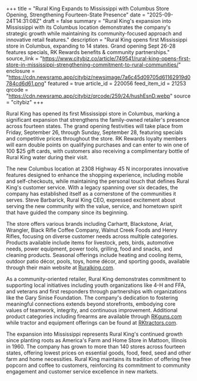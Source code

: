 +++
title = "Rural King Expands to Mississippi with Columbus Store Opening, Strengthening Fourteen-State Presence"
date = "2025-09-24T14:31:08Z"
draft = false
summary = "Rural King's expansion into Mississippi with its Columbus location demonstrates the company's strategic growth while maintaining its community-focused approach and innovative retail features."
description = "Rural King opens first Mississippi store in Columbus, expanding to 14 states. Grand opening Sept 26-28 features specials, RK Rewards benefits & community partnerships."
source_link = "https://www.citybiz.co/article/749541/rural-king-opens-first-store-in-mississippi-strengthening-commitment-to-rural-communities/"
enclosure = "https://cdn.newsramp.app/citybiz/newsimage/7a6c45d09705d61162919d0784cd6d61.png"
featured = true
article_id = 220056
feed_item_id = 21253
qrcode = "https://cdn.newsramp.app/citybiz/qrcode/259/24/hushEsnD.webp"
source = "citybiz"
+++

<p>Rural King has opened its first Mississippi store in Columbus, marking a significant expansion that strengthens the family-owned retailer's presence across fourteen states. The grand opening festivities will take place from Friday, September 26, through Sunday, September 28, featuring specials and competitive prices throughout the store. RK Rewards loyalty members will earn double points on qualifying purchases and can enter to win one of 100 $25 gift cards, with customers also receiving a complimentary bottle of Rural King water during their visit.</p><p>The new Columbus location at 2308 Highway 45 N incorporates innovative features designed to enhance the shopping experience, including mobile and self-checkouts, while maintaining the personal touch that defines Rural King's customer service. With a legacy spanning over six decades, the company has established itself as a cornerstone of the communities it serves. Steve Barbarick, Rural King CEO, expressed excitement about serving the new community with the value, service, and hometown spirit that have guided the company since its beginning.</p><p>The store offers various brands including Carhartt, Blackstone, Ariat, Wrangler, Black Rifle Coffee Company, Walnut Creek Foods and Henry Rifles, focusing on diverse customer needs across multiple categories. Products available include items for livestock, pets, birds, automotive needs, power equipment, power tools, grilling, food and snacks, and cleaning products. Seasonal offerings include heating and cooling items, outdoor patio décor, pools, toys, home décor, and sporting goods, available through their main website at <a href="https://Ruralking.com" rel="nofollow" target="_blank">Ruralking.com</a>.</p><p>As a community-oriented retailer, Rural King demonstrates commitment to supporting local initiatives including youth organizations like 4-H and FFA, and veterans and first responders through partnerships with organizations like the Gary Sinise Foundation. The company's dedication to fostering meaningful connections extends beyond storefronts, embodying core values of teamwork, integrity, and continuous improvement. Additional product categories including firearms are available through <a href="https://RKguns.com" rel="nofollow" target="_blank">RKguns.com</a> while tractor and equipment offerings can be found at <a href="https://RKtractors.com" rel="nofollow" target="_blank">RKtractors.com</a>.</p><p>The expansion into Mississippi represents Rural King's continued growth since planting roots as America's Farm and Home Store in Mattoon, Illinois in 1960. The company has grown to more than 140 stores across fourteen states, offering lowest prices on essential goods, food, feed, seed and other farm and home necessities. Rural King maintains its tradition of offering free popcorn and coffee to customers, reinforcing its commitment to community engagement and customer service excellence in new markets.</p>
